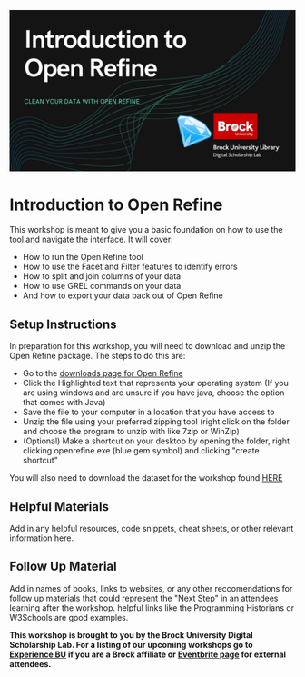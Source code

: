 ![Tool Logo](Intro-Open-Refine.jpg)


# Introduction to Open Refine
This workshop is meant to give you a basic foundation on how to use the tool and navigate the interface.  It will cover:
- How to run the Open Refine tool
- How to use the Facet and Filter features to identify errors
- How to split and join columns of your data
- How to use GREL commands on your data
- And how to export your data back out of Open Refine

## Setup Instructions
In preparation for this workshop, you will need to download and unzip the Open Refine package. The steps to do this are:
- Go to the [downloads page for Open Refine](https://openrefine.org/download.html)
- Click the Highlighted text that represents your operating system (If you are using windows and are unsure if you have java, choose the option that comes with Java)
- Save the file to your computer in a location that you have access to
- Unzip the file using your preferred zipping tool (right click on the folder and choose the program to unzip with like 7zip or WinZip)
- (Optional) Make a shortcut on your desktop by opening the folder, right clicking openrefine.exe (blue gem symbol) and  clicking "create shortcut"

You will also need to download the dataset for the workshop found [HERE](https://github.com/BrockDSL/Introduction-to-Open-Refine/blob/master/Book%20list%201.xlsx)


## Helpful Materials
Add in any helpful resources, code snippets, cheat sheets, or other relevant information here.

## Follow Up Material
Add in names of books, links to websites, or any other reccomendations for follow up materials that could represent the "Next Step" in an attendees learning after the workshop.  helpful links like the Programming Historians or W3Schools are good examples.

 
 
 

  
**This workshop is brought to you by the Brock University Digital Scholarship Lab.  For a listing of our upcoming workshops go to [Experience BU](https://experiencebu.brocku.ca/organization/dsl) if you are a Brock affiliate or [Eventbrite page](https://www.eventbrite.ca/o/brock-university-digital-scholarship-lab-21661627350) for external attendees.**

